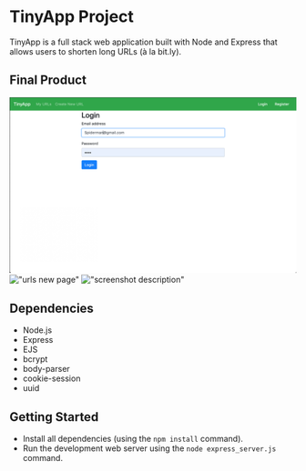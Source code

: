 # TinyApp Project

TinyApp is a full stack web application built with Node and Express that allows users to shorten long URLs (à la bit.ly).

## Final Product

!["login page"](/docs/login-page.png)
!["urls new page"](/docs/lurls-new-page.png)
!["screenshot description"](#)

## Dependencies

- Node.js
- Express
- EJS
- bcrypt
- body-parser
- cookie-session
- uuid

## Getting Started

- Install all dependencies (using the `npm install` command).
- Run the development web server using the `node express_server.js` command.